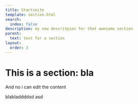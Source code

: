 ```yaml
---
title: Startseite
template: section.html
search:
  index: false
description: my new descritpion for that awesome section
parent:
  text: text for a section
layout:
  order: 3
---
```


# This is a section: bla

And no i can edit the content

blabladdddsd asd
